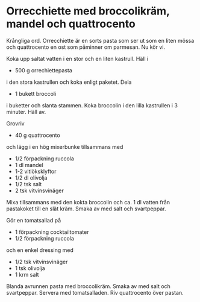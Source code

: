 # Orrecchiette med broccolikräm, mandel och quattrocento

Krångliga ord. Orrecchiette är en sorts pasta som ser ut som en liten
mössa och quattrocento en ost som påminner om parmesan. Nu kör vi.

Koka upp saltat vatten i en stor och en liten kastrull. Häll i

-   500 g orrechiettepasta

i den stora kastrullen och koka enligt paketet. Dela

-   1 bukett broccoli

i buketter och slanta stammen. Koka broccolin i den lilla kastrullen i 3
minuter. Häll av.

Grovriv

-   40 g quattrocento

och lägg i en hög mixerbunke tillsammans med

-   1/2 förpackning ruccola
-   1 dl mandel
-   1-2 vitlöksklyftor
-   1/2 dl olivolja
-   1/2 tsk salt
-   2 tsk vitvinsvinäger

Mixa tillsammans med den kokta broccolin och ca. 1 dl vatten från
pastakoket till en slät kräm. Smaka av med salt och svartpeppar.

Gör en tomatsallad på

-   1 förpackning cocktailtomater
-   1/2 förpackning ruccola

och en enkel dressing med

-   1/2 tsk vitvinsvinäger
-   1 tsk olivolja
-   1 krm salt

Blanda avrunnen pasta med broccolikräm. Smaka av med salt och
svartpeppar. Servera med tomatsalladen. Riv quattrocento över pastan.
